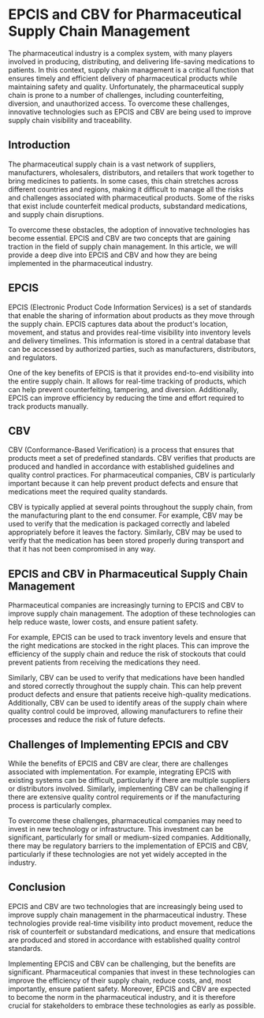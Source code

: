 # EPCIS and CBV for Pharmaceutical Supply Chain Management

The pharmaceutical industry is a complex system, with many players involved in producing, distributing, and delivering life-saving medications to patients. In this context, supply chain management is a critical function that ensures timely and efficient delivery of pharmaceutical products while maintaining safety and quality. Unfortunately, the pharmaceutical supply chain is prone to a number of challenges, including counterfeiting, diversion, and unauthorized access. To overcome these challenges, innovative technologies such as EPCIS and CBV are being used to improve supply chain visibility and traceability.

## Introduction

The pharmaceutical supply chain is a vast network of suppliers, manufacturers, wholesalers, distributors, and retailers that work together to bring medicines to patients. In some cases, this chain stretches across different countries and regions, making it difficult to manage all the risks and challenges associated with pharmaceutical products. Some of the risks that exist include counterfeit medical products, substandard medications, and supply chain disruptions.

To overcome these obstacles, the adoption of innovative technologies has become essential. EPCIS and CBV are two concepts that are gaining traction in the field of supply chain management. In this article, we will provide a deep dive into EPCIS and CBV and how they are being implemented in the pharmaceutical industry.

## EPCIS

EPCIS (Electronic Product Code Information Services) is a set of standards that enable the sharing of information about products as they move through the supply chain. EPCIS captures data about the product's location, movement, and status and provides real-time visibility into inventory levels and delivery timelines. This information is stored in a central database that can be accessed by authorized parties, such as manufacturers, distributors, and regulators.

One of the key benefits of EPCIS is that it provides end-to-end visibility into the entire supply chain. It allows for real-time tracking of products, which can help prevent counterfeiting, tampering, and diversion. Additionally, EPCIS can improve efficiency by reducing the time and effort required to track products manually.

## CBV

CBV (Conformance-Based Verification) is a process that ensures that products meet a set of predefined standards. CBV verifies that products are produced and handled in accordance with established guidelines and quality control practices. For pharmaceutical companies, CBV is particularly important because it can help prevent product defects and ensure that medications meet the required quality standards.

CBV is typically applied at several points throughout the supply chain, from the manufacturing plant to the end consumer. For example, CBV may be used to verify that the medication is packaged correctly and labeled appropriately before it leaves the factory. Similarly, CBV may be used to verify that the medication has been stored properly during transport and that it has not been compromised in any way.

## EPCIS and CBV in Pharmaceutical Supply Chain Management

Pharmaceutical companies are increasingly turning to EPCIS and CBV to improve supply chain management. The adoption of these technologies can help reduce waste, lower costs, and ensure patient safety.

For example, EPCIS can be used to track inventory levels and ensure that the right medications are stocked in the right places. This can improve the efficiency of the supply chain and reduce the risk of stockouts that could prevent patients from receiving the medications they need.

Similarly, CBV can be used to verify that medications have been handled and stored correctly throughout the supply chain. This can help prevent product defects and ensure that patients receive high-quality medications. Additionally, CBV can be used to identify areas of the supply chain where quality control could be improved, allowing manufacturers to refine their processes and reduce the risk of future defects.

## Challenges of Implementing EPCIS and CBV

While the benefits of EPCIS and CBV are clear, there are challenges associated with implementation. For example, integrating EPCIS with existing systems can be difficult, particularly if there are multiple suppliers or distributors involved. Similarly, implementing CBV can be challenging if there are extensive quality control requirements or if the manufacturing process is particularly complex.

To overcome these challenges, pharmaceutical companies may need to invest in new technology or infrastructure. This investment can be significant, particularly for small or medium-sized companies. Additionally, there may be regulatory barriers to the implementation of EPCIS and CBV, particularly if these technologies are not yet widely accepted in the industry.

## Conclusion

EPCIS and CBV are two technologies that are increasingly being used to improve supply chain management in the pharmaceutical industry. These technologies provide real-time visibility into product movement, reduce the risk of counterfeit or substandard medications, and ensure that medications are produced and stored in accordance with established quality control standards.

Implementing EPCIS and CBV can be challenging, but the benefits are significant. Pharmaceutical companies that invest in these technologies can improve the efficiency of their supply chain, reduce costs, and, most importantly, ensure patient safety. Moreover, EPCIS and CBV are expected to become the norm in the pharmaceutical industry, and it is therefore crucial for stakeholders to embrace these technologies as early as possible.
